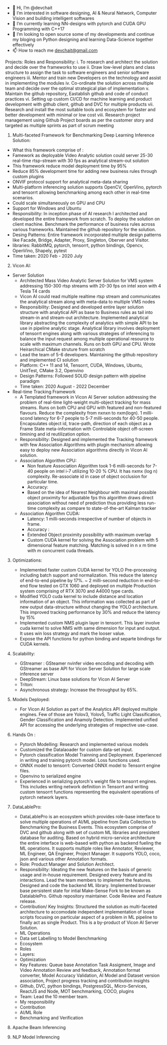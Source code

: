 - 👋 Hi, I’m @devchait
- 👀 I’m interested in software designing, AI & Neural Network, Computer Vision and building intelligent softwares
- 🌱 I’m currently learning NN-designs with pytorch and CUDA GPU Programming with C++17
- 💞️ I’m looking to open source some of my developments and continue my bloging on Python designing and learning Data-Science together effectively
- 📫 How to reach me devchait@gmail.com

<!---
devchait/devchait is a ✨ special ✨ repository because its `README.md` (this file) appears on your GitHub profile.
You can click the Preview link to take a look at your changes.
--->

Projects:
Roles and Responsibility: 
i. To research and architect the solution and decide over the frameworks to use
ii. Draw low-level plans and class structure to assign the task to software engineers and senior software engineers
iii. Mentor and train new Developers on the technology and assist in implementing the modules
iv. Co-ordinate the solution across multiple team and decide over the optimal strategical plan of implementation
v. Maintain the github repository, Eastablish github and code of conduct practices
vi. Setting up custom CI/CD for machine learning and product development with github client, github and DVC for multiple products
vii. Research and install the most suitable tools and ecosystem for faster and better development with minimal or low cost
viii. Research project management using Github Project boards as per the customer story and targeted as multiple sprints as part of scrum meeting
1. Multi-faceted Framework for Benchmarking Deep Learning Inference Solution:
  - What this framework comprise of :
  - Famework as deployable Video Analytic solution could server 25-30 real-time rtsp-stream with 30 fps as analytical stream-out solution
  - This framework reduce model deployment time by 95%
  - Reduce 85% development time for adding new business rules through custom plugins
  - ONVIF protocol support for analytical meta-data sharing
  - Multi-platform inferencing solution supports OpenCV, OpenVino, pytorch and tensorrt allowing benchmarking among each other in real-time scenarios.
  - Could scale simultaneously on GPU and CPU
  - Support for Windows and Ubuntu
  - Responsibility: In inception phase of AI research I architected and developed the entire framework from scratch. To deploy the solution on client machine. Benchmark the performance of business rules across various frameworks. Maintained the github repository for the solution.
  - Desing Patterns: Entire framework incorporated multiple design patterns like Facade, Bridge, Adapter, Proxy, Singleton, Oberver and Visitor.
  - libraries: RabbitMQ, pytorch, tensorrt, python bindings, Opencv, OpenVino, Shapely, pytest
  - Time taken: 2020 Feb - 2020 July
2. Vicon AI:
  - Server Solution
      - Architected Mass Video Analytic Server Solution for VMS system addressing 150-300 rtsp streams with 20-30 fps on intel xeon with 4 Tesla T4 cards
      - Vicon AI could read multiple realtime rtsp stream and communicates the analytical stream along with meta-data to multiple VMS nodes
      - Responsibility: Designed and developed entire layer solution structure with analytical API as base to Business rules as tail into stream-in and stream-out architecture. Implemented analytical library abstracting the complexity of analytics with simple API to be use in pipeline analytic stage. Analytical library involves deployment of tensorrt engines along with various strategies of inferencing to balance the input request among multiple operational resource to scale with maximum channels. Runs on both GPU and CPU. Wrote Heirarchical CMake struture from scratch
      - Lead the team of 5-6 developers. Maintaining the github repository and implemented CI solution
      - Platform: C++ 11 and 14, Tensorrt, CUDA, Windows, Ubuntu, UnitTest, CMake 3.2, Openvino
      - Design Patterns: Followed SOLID design pattern with pipeline paradigm
      - Time taken: 2020 August - 2022 December
  -  Real-time Tracking Framework
        - A Templated framework in Vicon AI Server solution addressing the problem of real-time light-weight multi-object tracking for mass streams. Runs on both CPU and GPU with featured and non-featured flavours. Reduce the complexity from nxnxn to nxm(logn). 1 milli-scond latency for 6-7 people to 5-7 milli-seconds for 40-50 people. Encapsulates object id, trace-path, direction of each object as a Frame State meta-information with Controlable object off-screen timining and id reutilization option. 
        - Responsibility: Designed and implemented the Tracking framework with few Association Algorithms with plugin mechanism allowing easy to deploy new Association algorithms directly in Vicon AI solution.
        - Association Algorithm CPU:
          - Non feature Association Algorithm took 1-6 milli-seconds for 7-40 people on intel i-7 utilizing 10-20 % CPU. It has nxmx (log n) complexity. Re-associate id in case of object occlusion for particular time. 
          - Accuracy: 
          - Based on the idea of Nearest Neighbour with maximal possible object proximity for adjustable fps this algorithm draws direct association without need of prediction thus providing less run-time complexity as compare to state-of-the-art Kalman tracker
        - Association Algorithm CUDA:
          - Latency: 1 milli-seconds irrespective of number of objects in frame.
          - Accuracy : 
          - Extended Object proximity possibility with maximum overlap 
          - Custom CUDA kernel for solving the Association problem with 5 dimensional feature matching. Matching is solved in n x m time with m concurrent cuda threads.
 3. Optimizations:
    - Implemented faster custom CUDA kernel for YOLO Pre-processing including batch support and normalization. This reduce the latency of end-to-end pipeline by 17%. ~ 2 milli-second reduction in end-to-end flow tested on GTX 1060 and deployed on multiple Production system comprising of RTX 3070 and A4000 type cards.
    - Modified YOLO cuda kernel to include distance and location information of an object. This information was collected as part of new output data-structure without changing the YOLO architecture. This improved tracking performance by 30% and reduce the latency by 15%
    - Implemented custom NMS plugin layer in tensorrt. This layer involve cuda kernel to solve NMS with same dimension for input and output. It uses win loss strategy and mark the looser value.
    - Expose the API functions for python binding and separte bindings for CUDA kernels. 

 4. Scalability:
    - GStreamer : GSteamer nvinfer video encoding and decoding with GStreamer as base API for Vicon Server Solution for large scale inference server 
    - DeepStream: Linux base solutions for Vicon AI Server
    - Triton:
    - Asynchronous strategy: Increase the throughput by 65%.
5. Models Deployed:
    - For Vicon AI Solution as part of the Analytics API deployed multiple engines. Few of those are Yolov3, Yolov5, Traffic Light Classification, Gender Classification and Anamoly Detection. Implemented unified API for accessing the underlying strategies of respective use-case.
6. Hands On :
    - Pytorch Modelling: Research and implemented various models 
    - Customized the Datalaoader for custom data-set input.
    - Pytorch classification Model Trainning and Deployment. Experienced in writing and training pytorch model. Loss functions used.
    - ONNX model to tensorrt: Converted ONNX model to Tensorrt engine files. 
    - Openvino to serialized engine
    - Experienced in serializing pytorch's weight file to tensorrt engines. This includes writing network definition in Tensorrt and writing custom tensorrt functions representing the equivalent operations of pytorch network layers.
7. DataLablePro:
    - DataLablePro is an ecosystem which provides role-base interface to solve multiple operations of AI/ML pipeline from Data Collection to Benchmarking the Business Events. This ecosystem comprise of DVC and github along with set of custom ML libraries and presistent database for auditing. Based on hybrid micro-service architecture the entire interface is web-based with python as backend fueling the ML operations. It supports multiple roles like Annotator, Reviewer, ML Engineer, QA Engineer, Project Manager. It supports YOLO, coco, json and various other Annotation formats.
    - Role: Product Manager and Solution Architect.
    - Responsibility: Ideating the new features on the basis of generic usage and in-house requirement. Designed every feature and its interactions. Lead the team members to implement the features. Designed and code the backend ML library. Implemented browser base persistent state for intial Make-Sense Fork to be known as DatalablePro. Github repository maintainer. Code Review and Feature release.
    - Contribution/ Key Insights: Structured the solution as multi-faceted architecture to accomodate independent implementation of loose scripts focusing on particular aspect of a problem in ML pipeline to finally act as single Product. This is a by-product of Vicon AI Server Solution.
    - ML Operations
    - Data set Labelling to Model Benchmarking
    - Ecosystem
    - Roles
    - Layers:
    - Optimization
    - Key Features: Queue base Annotation Task Assigment, Image and Video Annotation Review and feedback, Annotation format converter, Model Accuracy Validation, AI Model and Dataset version association, Project progress tracking and contribution insights
    - Github, DVC, python bindings, PostgressSQL, Micro-Services, ReactJS and Node, MOT benchmarking, COCO, plugins
    - Team: Lead the 10 member team.
    - My responsibility
    - Contribution
    - AI/ML Role
    - Benchmarking and Verification
9. Apache Beam Inferencing
10. NLP Model Inferencing

   
  
      
    
    

